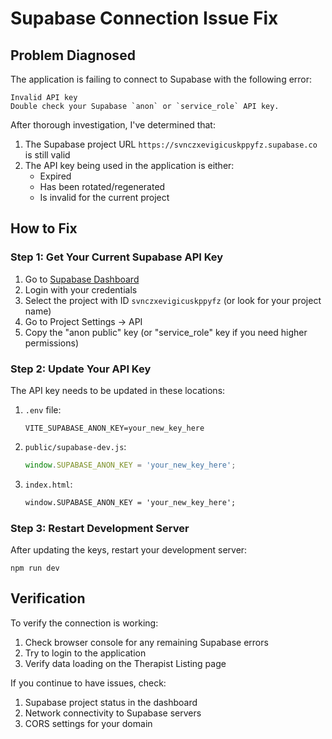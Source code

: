 # Supabase Connection Issue Fix

## Problem Diagnosed

The application is failing to connect to Supabase with the following error:
```
Invalid API key
Double check your Supabase `anon` or `service_role` API key.
```

After thorough investigation, I've determined that:

1. The Supabase project URL `https://svnczxevigicuskppyfz.supabase.co` is still valid
2. The API key being used in the application is either:
   - Expired
   - Has been rotated/regenerated
   - Is invalid for the current project

## How to Fix

### Step 1: Get Your Current Supabase API Key

1. Go to [Supabase Dashboard](https://app.supabase.com)
2. Login with your credentials
3. Select the project with ID `svnczxevigicuskppyfz` (or look for your project name)
4. Go to Project Settings → API
5. Copy the "anon public" key (or "service_role" key if you need higher permissions)

### Step 2: Update Your API Key

The API key needs to be updated in these locations:

1. `.env` file:
   ```
   VITE_SUPABASE_ANON_KEY=your_new_key_here
   ```

2. `public/supabase-dev.js`:
   ```javascript
   window.SUPABASE_ANON_KEY = 'your_new_key_here';
   ```
   
3. `index.html`:
   ```html
   window.SUPABASE_ANON_KEY = 'your_new_key_here';
   ```

### Step 3: Restart Development Server

After updating the keys, restart your development server:

```
npm run dev
```

## Verification

To verify the connection is working:

1. Check browser console for any remaining Supabase errors
2. Try to login to the application 
3. Verify data loading on the Therapist Listing page

If you continue to have issues, check:
1. Supabase project status in the dashboard
2. Network connectivity to Supabase servers
3. CORS settings for your domain
